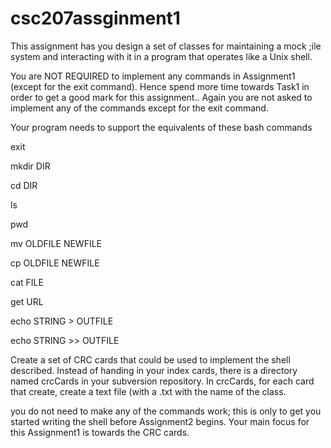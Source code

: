# csc207assginment1

This assignment has you design a set of classes for maintaining a mock ;ile system and interacting with it in a program that operates like a Unix shell.

You are NOT REQUIRED to implement any commands in Assignment1 (except for the exit command).
Hence spend more time towards Task1 in order to get a good mark for this assignment.. Again you are not asked to implement any of the commands except for the exit command.

Your program needs to support the equivalents of these bash commands 

exit

mkdir DIR

cd DIR

ls

pwd

mv OLDFILE NEWFILE

cp OLDFILE NEWFILE

cat FILE

get URL

echo STRING > OUTFILE

echo STRING >> OUTFILE

Create a set of CRC cards that could be used to implement the shell described. Instead of handing in your index cards, there is a directory named crcCards in your subversion repository. In crcCards, for each card that create, create a text file (with a .txt with the name of the class. 

you do not need to make any of the commands work; this is only to get you started writing the shell before Assignment2 begins. Your main focus for this Assignment1 is towards the CRC cards.